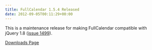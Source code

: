 ```yaml
---
title: FullCalendar 1.5.4 Released
date: 2012-09-05T00:11:29+00:00
---
```


This is a maintenance release for making FullCalendar compatible with jQuery 1.8 (<a href="http://code.google.com/p/fullcalendar/issues/detail?id=1499">issue 1499</a>).

<a href="http://arshaw.com/fullcalendar/download/">Downloads Page</a>
